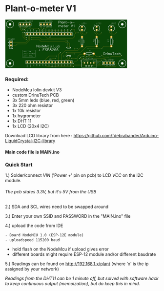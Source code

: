 # Plant-o-meter V1

<img src="https://github.com/liquidrinu/Arduino/blob/master/plantometer_pcb.png"  width="400">

### Required:
- NodeMcu lolin devkit V3
- custom DrinuTech PCB
- 3x 5mm leds (blue, red, green)
- 3x 220 ohm resistor
- 1x 10k resistor
- 1x hygrometer
- 1x DHT 11
- 1x LCD (20x4 I2C)


Download LCD library from here : https://github.com/fdebrabander/Arduino-LiquidCrystal-I2C-library

#### Main code file is MAIN.ino

### Quick Start

1.) Solder/connect *VIN* ('Power +' pin on pcb) to LCD *VCC* on the I2C module. 
###### The pcb states 3.3V, but it's 5V from the USB

2.) SDA and SCL wires need to be swapped around

3.) Enter your own SSID and PASSWORD in the "MAIN.ino" file

4.) upload the code from IDE
```
- Board NodeMCU 1.0 (ESP-12E module)
- uploadspeed 115200 baud
```
* hold flash on the NodeMcu if upload gives error
* different boards might require ESP-12 module and/or different baudrate

5.) Readings can be found on http://192.168.1.x/plant (where 'x' is the ip assigned by your network)

*Readings from the DHT11 can be 1 minute off, but solved with software hack to keep continuous output (memoization), but do keep this in mind.*
